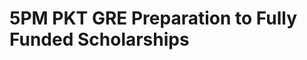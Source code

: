 # 5PM PKT GRE Preparation to Fully Funded Scholarships

<!-- - ## Week 1

   1. [Day 1](https://www.facebook.com/iCodeguru/videos/448958854871856)
   2. [Day 2](https://www.facebook.com/iCodeguru/videos/1221032522448841)
   3. [Day 3](https://www.facebook.com/iCodeguru/videos/2513878632144229)
   4. [Day 4](https://www.facebook.com/iCodeguru/videos/536087225496503)
   5. [Day 5](https://www.facebook.com/iCodeguru/videos/502834809324775) -->

<!-- - ## Week 

   1. [Day 1]()
   2. [Day 2]()
   3. [Day 3]()
   4. [Day 4]()
   5. [Day 5]() -->